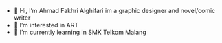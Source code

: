 - 👋 Hi, I’m Ahmad Fakhri Alghifari
  im a graphic designer and novel/comic writer
- 👀 I’m interested in ART
- 🌱 I’m currently learning in SMK Telkom Malang

<!---
AhmadFahriAG/AhmadFahriAG is a ✨ special ✨ repository because its `README.md` (this file) appears on your GitHub profile.
You can click the Preview link to take a look at your changes.
--->
